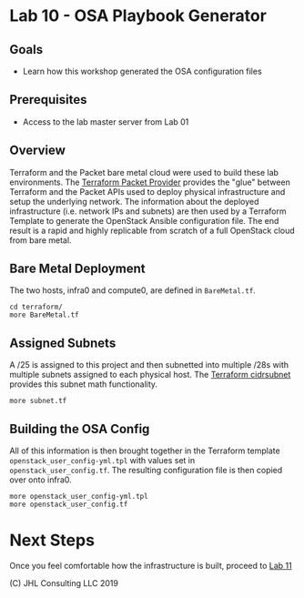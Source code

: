 # Lab 10 - OSA Playbook Generator

## Goals

* Learn how this workshop generated the OSA configuration files

## Prerequisites

* Access to the lab master server from Lab 01

## Overview

Terraform and the Packet bare metal cloud were used to build these lab environments. The [Terraform Packet Provider](https://www.terraform.io/docs/providers/packet/) provides the "glue" between Terraform and the Packet APIs used to deploy physical infrastructure and setup the underlying network. The information about the deployed infrastructure (i.e. network IPs and subnets) are then used by a Terraform Template to generate the OpenStack Ansible configuration file. The end result is a rapid and highly replicable from scratch of a full OpenStack cloud from bare metal.

## Bare Metal Deployment

The two hosts, infra0 and compute0, are defined in ```BareMetal.tf```.

```
cd terraform/
more BareMetal.tf
```

## Assigned Subnets

A /25 is assigned to this project and then subnetted into multiple /28s with multiple subnets assigned to each physical host. The [Terraform cidrsubnet](https://www.terraform.io/docs/configuration/functions/cidrsubnet.html) provides this subnet math functionality.

```
more subnet.tf
```

## Building the OSA Config

All of this information is then brought together in the Terraform template ```openstack_user_config-yml.tpl``` with values set in ```openstack_user_config.tf```. The resulting configuration file is then copied over onto infra0.

```
more openstack_user_config-yml.tpl
more openstack_user_config.tf
```

# Next Steps

Once you feel comfortable how the infrastructure is built, proceed to [Lab 11](Lab11.md)

(C) JHL Consulting LLC 2019

